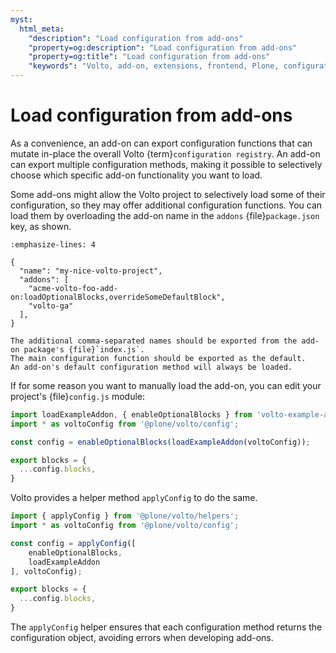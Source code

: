 ```yaml
---
myst:
  html_meta:
    "description": "Load configuration from add-ons"
    "property=og:description": "Load configuration from add-ons"
    "property=og:title": "Load configuration from add-ons"
    "keywords": "Volto, add-on, extensions, frontend, Plone, configuration"
---
```


# Load configuration from add-ons

As a convenience, an add-on can export configuration functions that can mutate in-place the overall Volto {term}`configuration registry`.
An add-on can export multiple configuration methods, making it possible to selectively choose which specific add-on functionality you want to load.

Some add-ons might allow the Volto project to selectively load some of their configuration, so they may offer additional configuration functions.
You can load them by overloading the add-on name in the `addons` {file}`package.json` key, as shown.

```{code-block} json
:emphasize-lines: 4

{
  "name": "my-nice-volto-project",
  "addons": [
    "acme-volto-foo-add-on:loadOptionalBlocks,overrideSomeDefaultBlock",
    "volto-ga"
  ],
}
```

```{note}
The additional comma-separated names should be exported from the add-on package's {file}`index.js`.
The main configuration function should be exported as the default.
An add-on's default configuration method will always be loaded.
```

If for some reason you want to manually load the add-on, you can edit your project's {file}`config.js` module:

```js
import loadExampleAddon, { enableOptionalBlocks } from 'volto-example-add-on';
import * as voltoConfig from '@plone/volto/config';

const config = enableOptionalBlocks(loadExampleAddon(voltoConfig));

export blocks = {
  ...config.blocks,
}
```

Volto provides a helper method `applyConfig` to do the same.

```js
import { applyConfig } from '@plone/volto/helpers';
import * as voltoConfig from '@plone/volto/config';

const config = applyConfig([
    enableOptionalBlocks,
    loadExampleAddon
], voltoConfig);

export blocks = {
  ...config.blocks,
}
```

The `applyConfig` helper ensures that each configuration method returns the configuration object, avoiding errors when developing add-ons.
